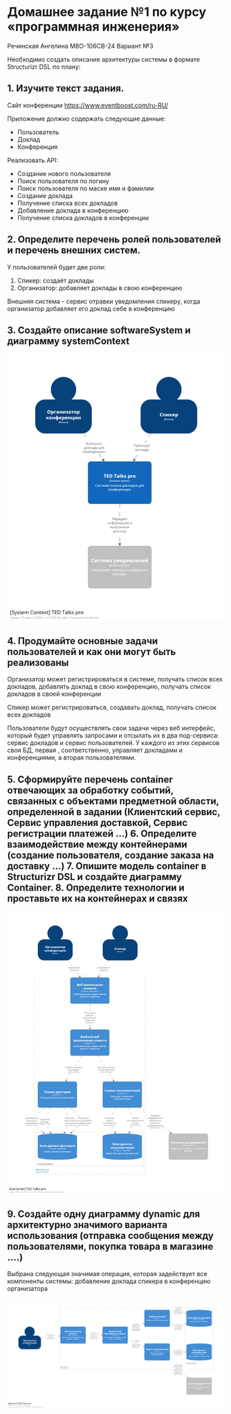 # Домашнее задание №1 по курсу «программная инженерия»

Речинская Ангелина М8О-106СВ-24 Вариант №3

Необходимо создать описание архитектуры системы в формате Structurizr DSL по плану:
## 1. Изучите текст задания.
Сайт конференции https://www.eventboost.com/ru-RU/

Приложение должно содержать следующие данные:
- Пользователь
- Доклад
- Конференция

Реализовать API:
- Создание нового пользователя
- Поиск пользователя по логину
- Поиск пользователя по маске имя и фамилии
- Создание доклада
- Получение списка всех докладов
- Добавление доклада в конференцию
- Получение списка докладов в конференции


## 2. Определите перечень ролей пользователей и перечень внешних систем.
У пользователей будет две роли:
1) Спикер: создаёт доклады
2) Организатор: добавляет доклады в свою конференцию

Внешняя система - сервис отравки уведомления спикеру, когда организатор добавляет его доклад себе в конференцию


## 3. Создайте описание softwareSystem и диаграмму systemContext

![context](images\structurizr-1-context.png)

## 4. Продумайте основные задачи пользователей и как они могут быть реализованы

Организатор может регистрироваться в системе, получать список всех докладов, добавлять доклад в свою конференцию, получать список докладов в своей конференции

Спикер может регистрироваться, создавать доклад, получать список всех докладов

Пользователи будут осуществлять свои задачи через веб интерфейс, который будет управлять запросами и отсылать их в два под-сервиса: сервис докладов и сервис пользователей. У каждого из этих сервисов своя БД, первая , соответственно, управляет докладами и конференциями, а вторая пользователями.

## 5. Сформируйте перечень container отвечающих за обработку событий, связанных с объектами предметной области, определенной в задании (Клиентский сервис, Сервис управления доставкой, Сервис регистрации платежей …) 6. Определите взаимодействие между контейнерами (создание пользователя, создание заказа на доставку …) 7. Опишите модель container в Structurizr DSL и создайте диаграмму Container. 8. Определите технологии и проставьте их на контейнерах и связях

![container](images\structurizr-1-container.png)

## 9. Создайте одну диаграмму dynamic для архитектурно значимого варианта использования (отправка сообщения между пользователями, покупка товара в магазине ….)

Выбрана следующая значимая операция, которая задействует все компоненты системы: добавление доклада спикера в конференцию организатора

![dynamic](images\structurizr-1-dynamic.png)
